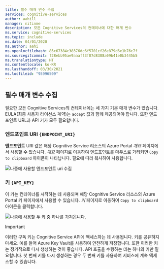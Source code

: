```yaml
---
title: 필수 매개 변수 수집
services: cognitive-services
author: aahill
manager: nitinme
description: 모든 Cognitive Services의 컨테이너에 대한 매개 변수
ms.service: cognitive-services
ms.topic: include
ms.date: 04/01/2020
ms.author: aahi
ms.openlocfilehash: 85c67384c38376dc6f5701cf26e879d6e1b76c7f
ms.sourcegitcommit: f28ebb95ae9aaaff3f87d8388a09b41e0b3445b5
ms.translationtype: HT
ms.contentlocale: ko-KR
ms.lasthandoff: 03/30/2021
ms.locfileid: "95996509"
---
```

## <a name="gathering-required-parameters"></a>필수 매개 변수 수집

필요한 모든 Cognitive Services의 컨테이너에는 세 가지 기본 매개 변수가 있습니다. EULA(최종 사용자 라이선스 계약)는 `accept` 값과 함께 제공되어야 합니다. 또한 엔드포인트 URL과 API 키가 모두 필요합니다.

### <a name="endpoint-uri-endpoint_uri"></a>엔드포인트 URI `{ENDPOINT_URI}`

**엔드포인트** URI 값은 해당 Cognitive Service 리소스의 Azure Portal *개요* 페이지에서 사용할 수 있습니다. *개요* 페이지로 이동하여 엔드포인트를 마우스로 가리키면 `Copy to clipboard` <span class="docon docon-edit-copy x-hidden-focus"></span> 아이콘이 나타납니다. 필요에 따라 복사하여 사용합니다.

![나중에 사용할 엔드포인트 uri 수집](../media/overview-endpoint-uri.png)

### <a name="keys-api_key"></a>키 `{API_KEY}`

이 키는 컨테이너를 시작하는 데 사용되며 해당 Cognitive Service 리소스의 Azure Portal 키 페이지에서 사용할 수 있습니다. *키* 페이지로 이동하여 `Copy to clipboard` <span class="docon docon-edit-copy x-hidden-focus"></span> 아이콘을 클릭합니다.

![나중에 사용할 두 키 중 하나를 가져옵니다.](../media/keys-copy-api-key.png)

> [!IMPORTANT]
> 이러한 구독 키는 Cognitive Service API에 액세스하는 데 사용됩니다. 키를 공유하지 마세요. 예를 들어 Azure Key Vault를 사용하여 안전하게 저장합니다. 또한 이러한 키는 정기적으로 다시 생성하는 것이 좋습니다. API 호출을 수행하는 데는 하나의 키만 필요합니다. 첫 번째 키를 다시 생성하는 경우 두 번째 키를 사용하여 서비스에 계속 액세스할 수 있습니다.